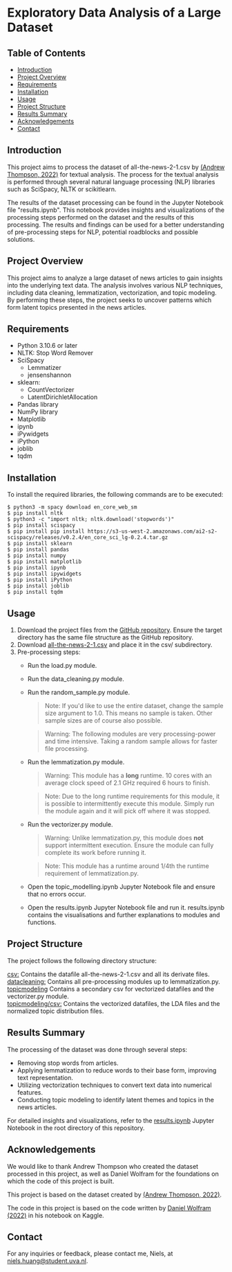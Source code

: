 
# Exploratory Data Analysis of a Large Dataset 

## Table of Contents

* [Introduction](#introduction)
* [Project Overview](#project-overview)
* [Requirements](#requirements)
* [Installation](#installation)
* [Usage](#usage)
* [Project Structure](#project-structure)
* [Results Summary](#results-summary)
* [Acknowledgements](#acknowledgements)
* [Contact](#contact)

## Introduction

This project aims to process the dataset of all-the-news-2-1.csv 
by [(Andrew Thompson, 2022)](https://components.one/datasets/all-the-news-2-news-articles-dataset/) for textual analysis.
The process for the textual analysis is performed through several natural language processing (NLP) libraries such as SciSpacy, NLTK or scikitlearn. 

The results of the dataset processing can be found in the Jupyter Notebook file "results.ipynb". 
This notebook provides insights and visualizations of the processing steps performed on the dataset and the results of this processing.
The results and findings can be used for a better understanding of pre-processing steps for NLP, potential roadblocks and possible solutions.

## Project Overview

This project aims to analyze a large dataset of news articles to gain insights into the underlying text data. 
The analysis involves various NLP techniques, including data cleaning, lemmatization, vectorization, and topic modeling.
By performing these steps, the project seeks to uncover patterns which form latent topics presented in the news articles.

## Requirements

* Python 3.10.6 or later
* NLTK: Stop Word Remover
* SciSpacy
    * Lemmatizer
    * jensenshannon
* sklearn:
    * CountVectorizer
    * LatentDirichletAllocation
* Pandas library
* NumPy library
* Matplotlib
* ipynb
* iPywidgets
* iPython
* joblib
* tqdm

## Installation

To install the required libraries, the following commands are to be executed:

```
$ python3 -m spacy download en_core_web_sm
$ pip install nltk
$ python3 -c "import nltk; nltk.download('stopwords')"
$ pip install scispacy
$ pip install pip install https://s3-us-west-2.amazonaws.com/ai2-s2-scispacy/releases/v0.2.4/en_core_sci_lg-0.2.4.tar.gz
$ pip install sklearn
$ pip install pandas
$ pip install numpy
$ pip install matplotlib
$ pip install ipynb
$ pip install ipywidgets
$ pip install iPython
$ pip install joblib
$ pip install tqdm
```

## Usage

1. Download the project files from the [GitHub repository](https://github.com/minprog-platforms/project-stuurpropje/tree/main). Ensure the target directory has the same file structure as the GitHub repository.
2. Download [all-the-news-2-1.csv](https://components.one/datasets/all-the-news-2-news-articles-dataset/)
    and place it in the csv/ subdirectory.
3. Pre-processing steps: 
    - Run the load.py module.
    - Run the data_cleaning.py module.
    - Run the random_sample.py module.  
        > Note: If you'd like to use the entire dataset, change the sample size argument to 1.0. This means no sample is taken. Other sample sizes are of course also possible.  
        
        > Warning: The following modules are very processing-power and time intensive. Taking a random sample allows for faster file processing.

    - Run the lemmatization.py module.

        > Warning: This module has a **long** runtime. 10 cores with an average clock speed of 2.1 GHz required 6 hours to finish.

        > Note: Due to the long runtime requirements for this module, it is possible to intermittently execute this module. Simply run the module again and it will pick off where it was stopped.

    - Run the vectorizer.py module.
            
        > Warning: Unlike lemmatization.py, this module does **not** support intermittent execution. Ensure the module can fully complete its work before running it.
        
        > Note: This module has a runtime around 1/4th the runtime requirement of lemmatization.py.  
        
    - Open the topic_modelling.ipynb Jupyter Notebook file and ensure that no errors occur.
    - Open the results.ipynb Jupyter Notebook file and run it. results.ipynb contains the visualisations and further explanations to modules and functions.

## Project Structure

The project follows the following directory structure:

[csv:](#csv) Contains the datafile all-the-news-2-1.csv and all its derivate files.  
[datacleaning:](#datacleaning) Contains all pre-processing modules up to lemmatization.py.  
[topicmodeling](#topicmodeling) Contains a secondary csv for vectorized datafiles and the vectorizer.py module.  
[topicmodeling/csv:](#topicmodeling/csv) Contains the vectorized datafiles, the LDA files and the normalized topic distribution files.

## Results Summary

The processing of the dataset was done through several steps:
- Removing stop words from articles.
- Applying lemmatization to reduce words to their base form, improving text representation.
- Utilizing vectorization techniques to convert text data into numerical features.
- Conducting topic modeling to identify latent themes and topics in the news articles.

For detailed insights and visualizations, refer to the [results.ipynb](#results.ipynb) Jupyter Notebook in the root directory of this repository.

## Acknowledgements

We would like to thank Andrew Thompson who created the dataset processed in this project, as well as Daniel Wolfram for the foundations on which the code of this project is built.

This project is based on the dataset created by [(Andrew Thompson, 2022)](https://components.one/datasets/all-the-news-2-news-articles-dataset/).

The code in this project is based on the code written by [Daniel Wolfram (2022)](https://www.kaggle.com/code/danielwolffram/topic-modeling-finding-related-articles/notebook) in his notebook on Kaggle.

## Contact

For any inquiries or feedback, please contact me, Niels, at niels.huang@student.uva.nl.




